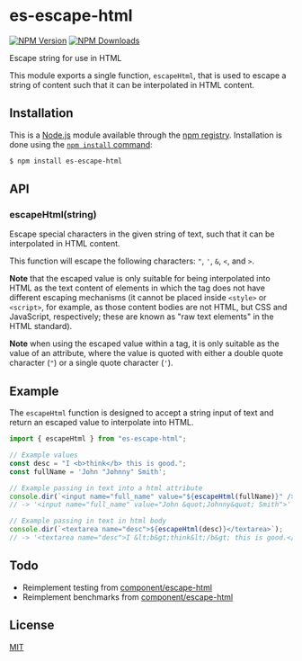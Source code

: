 # es-escape-html

[![NPM Version][npm-version-image]][npm-url]
[![NPM Downloads][npm-downloads-image]][npm-url]

Escape string for use in HTML

This module exports a single function, `escapeHtml`, that is used to escape
a string of content such that it can be interpolated in HTML content.

## Installation

This is a [Node.js](https://nodejs.org/en/) module available through the
[npm registry](https://www.npmjs.com/). Installation is done using the
[`npm install` command](https://docs.npmjs.com/getting-started/installing-npm-packages-locally):

```bash
$ npm install es-escape-html
```

## API

### escapeHtml(string)

Escape special characters in the given string of text, such that it can be
interpolated in HTML content.

This function will escape the following characters: `"`, `'`, `&`, `<`, and
`>`.

**Note** that the escaped value is only suitable for being interpolated into
HTML as the text content of elements in which the tag does not have different
escaping mechanisms (it cannot be placed inside `<style>` or `<script>`, for
example, as those content bodies are not HTML, but CSS and JavaScript,
respectively; these are known as "raw text elements" in the HTML standard).

**Note** when using the escaped value within a tag, it is only suitable as
the value of an attribute, where the value is quoted with either a double
quote character (`"`) or a single quote character (`'`).

## Example

The `escapeHtml` function is designed to accept a string input of text and
return an escaped value to interpolate into HTML.

```js
import { escapeHtml } from "es-escape-html";

// Example values
const desc = "I <b>think</b> this is good.";
const fullName = 'John "Johnny" Smith';

// Example passing in text into a html attribute
console.dir(`<input name="full_name" value="${escapeHtml(fullName)}" />`);
// -> '<input name="full_name" value="John &quot;Johnny&quot; Smith">'

// Example passing in text in html body
console.dir(`<textarea name="desc">${escapeHtml(desc)}</textarea>`);
// -> '<textarea name="desc">I &lt;b&gt;think&lt;/b&gt; this is good.</textarea>'
```

## Todo

- Reimplement testing from [component/escape-html](https://github.com/component/escape-html/tree/master/test)
- Reimplement benchmarks from [component/escape-html](https://github.com/component/escape-html/tree/master/benchmark)

## License

[MIT](LICENSE)

[coveralls-image]: https://badgen.net/coveralls/c/github/component/es-escape-html/master
[coveralls-url]: https://coveralls.io/r/component/es-escape-html?branch=master
[npm-downloads-image]: https://badgen.net/npm/dm/es-escape-html
[npm-url]: https://npmjs.org/package/es-escape-html
[npm-version-image]: https://badgen.net/npm/v/es-escape-html
[travis-image]: https://badgen.net/travis/component/es-escape-html/master
[travis-url]: https://travis-ci.org/component/es-escape-html
